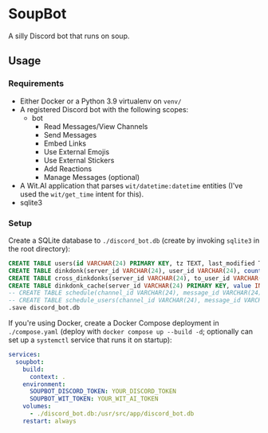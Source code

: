 # SoupBot

A silly Discord bot that runs on soup.

## Usage

### Requirements

- Either Docker or a Python 3.9 virtualenv on `venv/`
- A registered Discord bot with the following scopes:
  - bot
    - Read Messages/View Channels
    - Send Messages
    - Embed Links
    - Use External Emojis
    - Use External Stickers
    - Add Reactions
    - Manage Messages (optional)
- A Wit.AI application that parses `wit/datetime:datetime` entities (I've used the `wit/get_time` intent for this).
- sqlite3

### Setup

Create a SQLite database to `./discord_bot.db` (create by invoking `sqlite3` in the root directory):

```sql
CREATE TABLE users(id VARCHAR(24) PRIMARY KEY, tz TEXT, last_modified TEXT);
CREATE TABLE dinkdonk(server_id VARCHAR(24), user_id VARCHAR(24), count INTEGER, lifetime_count INTEGER, should_alert INTEGER DEFAULT FALSE, last_modified TEXT, PRIMARY KEY (server_id, user_id));
CREATE TABLE cross_dinkdonks(server_id VARCHAR(24), to_user_id VARCHAR(24), from_user_id VARCHAR(24), count INTEGER, last_modified TEXT, PRIMARY KEY (server_id, to_user_id, from_user_id));
CREATE TABLE dinkdonk_cache(server_id VARCHAR(24) PRIMARY KEY, value INTEGER);
-- CREATE TABLE schedule(channel_id VARCHAR(24), message_id VARCHAR(24), description TEXT, next_rrule_timestamp INTEGER, tz TEXT, last_modified TEXT, PRIMARY KEY (channel_id, message_id));
-- CREATE TABLE schedule_users(channel_id VARCHAR(24), message_id VARCHAR(24), user_id VARCHAR(24), enabled INTEGER DEFAULT FALSE, last_modified TEXT, PRIMARY KEY (channel_id, message_id, user_id));
.save discord_bot.db
```

If you're using Docker, create a Docker Compose deployment in `./compose.yaml` (deploy with `docker compose up --build -d`; optionally can set up a `systemctl` service that runs it on startup):

```yaml
services:
  soupbot:
    build:
      context: .
    environment:
      SOUPBOT_DISCORD_TOKEN: YOUR_DISCORD_TOKEN
      SOUPBOT_WIT_TOKEN: YOUR_WIT_AI_TOKEN
    volumes:
      - ./discord_bot.db:/usr/src/app/discord_bot.db
    restart: always
```

